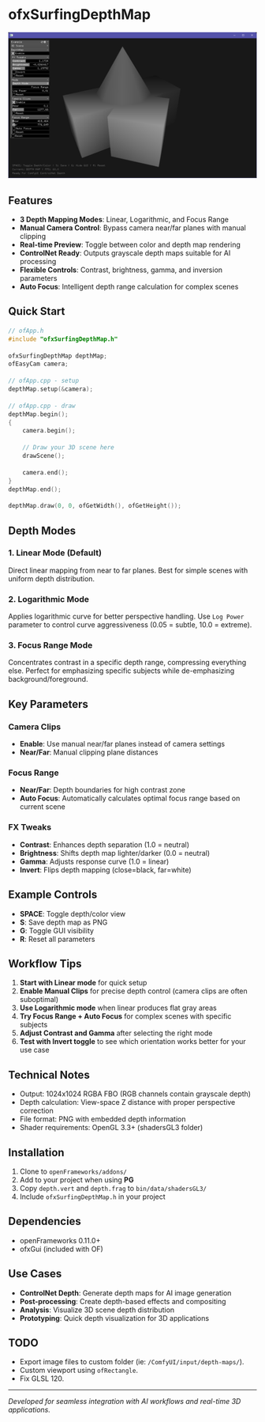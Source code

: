 # ofxSurfingDepthMap

![](Screenshot.png)

## Features

- **3 Depth Mapping Modes**: Linear, Logarithmic, and Focus Range
- **Manual Camera Control**: Bypass camera near/far planes with manual clipping
- **Real-time Preview**: Toggle between color and depth map rendering
- **ControlNet Ready**: Outputs grayscale depth maps suitable for AI processing
- **Flexible Controls**: Contrast, brightness, gamma, and inversion parameters
- **Auto Focus**: Intelligent depth range calculation for complex scenes

## Quick Start

```cpp
// ofApp.h
#include "ofxSurfingDepthMap.h"

ofxSurfingDepthMap depthMap;
ofEasyCam camera;

// ofApp.cpp - setup
depthMap.setup(&camera);

// ofApp.cpp - draw
depthMap.begin();
{
    camera.begin();

    // Draw your 3D scene here
    drawScene();

    camera.end();
}
depthMap.end();

depthMap.draw(0, 0, ofGetWidth(), ofGetHeight());
```

## Depth Modes

### 1. Linear Mode (Default)
Direct linear mapping from near to far planes. Best for simple scenes with uniform depth distribution.

### 2. Logarithmic Mode  
Applies logarithmic curve for better perspective handling. Use `Log Power` parameter to control curve aggressiveness (0.05 = subtle, 10.0 = extreme).

### 3. Focus Range Mode
Concentrates contrast in a specific depth range, compressing everything else. Perfect for emphasizing specific subjects while de-emphasizing background/foreground.

## Key Parameters

### Camera Clips
- **Enable**: Use manual near/far planes instead of camera settings
- **Near/Far**: Manual clipping plane distances

### Focus Range
- **Near/Far**: Depth boundaries for high contrast zone  
- **Auto Focus**: Automatically calculates optimal focus range based on current scene

### FX Tweaks
- **Contrast**: Enhances depth separation (1.0 = neutral)
- **Brightness**: Shifts depth map lighter/darker (0.0 = neutral)
- **Gamma**: Adjusts response curve (1.0 = linear)
- **Invert**: Flips depth mapping (close=black, far=white)

## Example Controls

- **SPACE**: Toggle depth/color view
- **S**: Save depth map as PNG
- **G**: Toggle GUI visibility
- **R**: Reset all parameters

## Workflow Tips

1. **Start with Linear mode** for quick setup
2. **Enable Manual Clips** for precise depth control (camera clips are often suboptimal)
3. **Use Logarithmic mode** when linear produces flat gray areas
4. **Try Focus Range + Auto Focus** for complex scenes with specific subjects
5. **Adjust Contrast and Gamma** after selecting the right mode
6. **Test with Invert toggle** to see which orientation works better for your use case

## Technical Notes

- Output: 1024x1024 RGBA FBO (RGB channels contain grayscale depth)
- Depth calculation: View-space Z distance with proper perspective correction  
- File format: PNG with embedded depth information
- Shader requirements: OpenGL 3.3+ (shadersGL3 folder)

## Installation

1. Clone to `openFrameworks/addons/`
2. Add to your project when using **PG**
3. Copy `depth.vert` and `depth.frag` to `bin/data/shadersGL3/`
4. Include `ofxSurfingDepthMap.h` in your project

## Dependencies

- openFrameworks 0.11.0+
- ofxGui (included with OF)

## Use Cases

- **ControlNet Depth**: Generate depth maps for AI image generation
- **Post-processing**: Create depth-based effects and compositing
- **Analysis**: Visualize 3D scene depth distribution  
- **Prototyping**: Quick depth visualization for 3D applications

## TODO
- Export image files to custom folder (ie: `/ComfyUI/input/depth-maps/`).
- Custom viewport using `ofRectangle`.
- Fix GLSL 120.

---

*Developed for seamless integration with AI workflows and real-time 3D applications.*